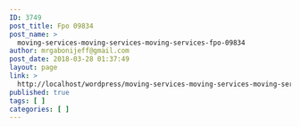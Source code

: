 ```yaml
---
ID: 3749
post_title: Fpo 09834
post_name: >
  moving-services-moving-services-moving-services-fpo-09834
author: mrgabonijeff@gmail.com
post_date: 2018-03-28 01:37:49
layout: page
link: >
  http://localhost/wordpress/moving-services-moving-services-moving-services-fpo-09834/
published: true
tags: [ ]
categories: [ ]
---
```

